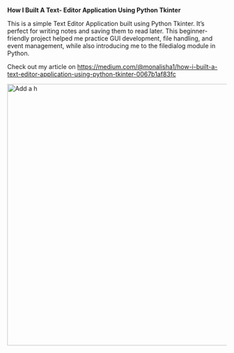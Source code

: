 ****How I Built A Text- Editor Application Using Python Tkinter****

This is a simple Text Editor Application built using Python Tkinter.
It’s perfect for writing notes and saving them to read later.
This beginner-friendly project helped me practice GUI development, file handling, and event management, while also introducing me to the filedialog module in Python.

Check out my article on https://medium.com/@monalisha1/how-i-built-a-text-editor-application-using-python-tkinter-0067b1af83fc

<img width="1280" height="600" alt="Add a h" src="https://github.com/user-attachments/assets/c1270b5e-5adf-443d-b1fc-fde69e4ad861" />

